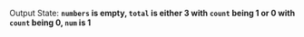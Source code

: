 Output State: **`numbers` is empty, `total` is either 3 with `count` being 1 or 0 with `count` being 0, `num` is 1**